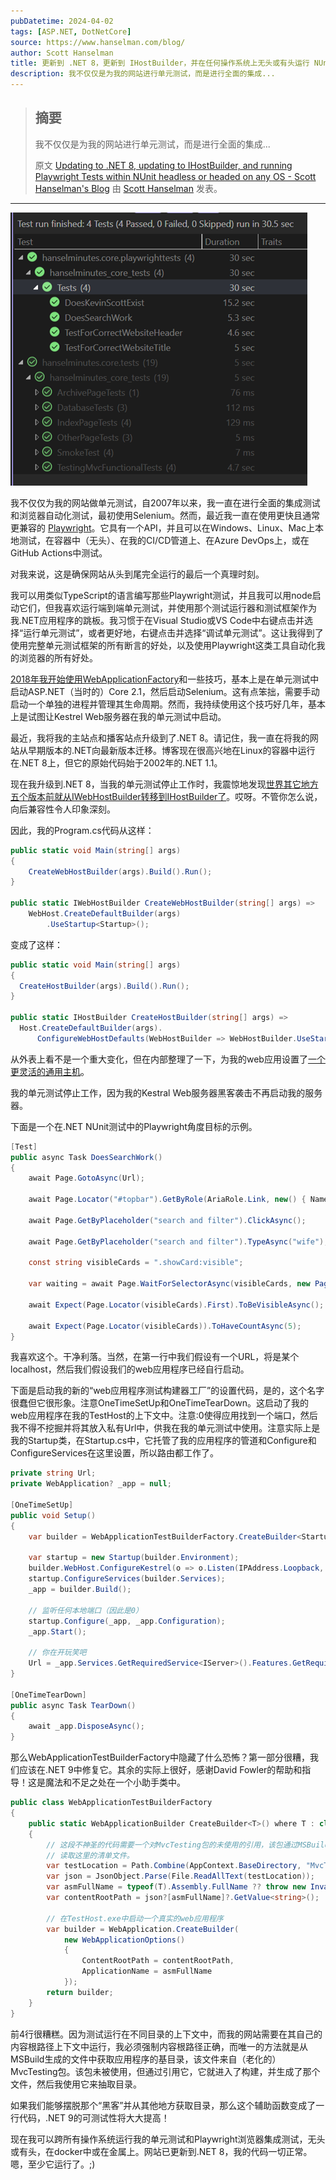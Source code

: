 ```yaml
---
pubDatetime: 2024-04-02
tags: [ASP.NET, DotNetCore]
source: https://www.hanselman.com/blog/
author: Scott Hanselman
title: 更新到 .NET 8，更新到 IHostBuilder，并在任何操作系统上无头或有头运行 NUnit 中的 Playwright 测试
description: 我不仅仅是为我的网站进行单元测试，而是进行全面的集成...
---
```


> ## 摘要
>
> 我不仅仅是为我的网站进行单元测试，而是进行全面的集成...
>
> 原文 [Updating to .NET 8, updating to IHostBuilder, and running Playwright Tests within NUnit headless or headed on any OS - Scott Hanselman's Blog](https://www.hanselman.com/blog/) 由 [Scott Hanselman](https://www.hanselman.com/) 发表。

---

![所有单元测试都通过](../../assets/79/image_8b82f0d7-a3bc-4403-96c3-9dd36fc46d1f.png "所有单元测试都通过")

我不仅仅为我的网站做单元测试，自2007年以来，我一直在进行全面的集成测试和浏览器自动化测试，最初使用Selenium。然而，最近我一直在使用更快且通常更兼容的 [Playwright](https://playwright.dev/)。它具有一个API，并且可以在Windows、Linux、Mac上本地测试，在容器中（无头）、在我的CI/CD管道上、在Azure DevOps上，或在GitHub Actions中测试。

对我来说，这是确保网站从头到尾完全运行的最后一个真理时刻。

我可以用类似TypeScript的语言编写那些Playwright测试，并且我可以用node启动它们，但我喜欢运行端到端单元测试，并使用那个测试运行器和测试框架作为我.NET应用程序的跳板。我习惯于在Visual Studio或VS Code中右键点击并选择“运行单元测试”，或者更好地，右键点击并选择“调试单元测试”。这让我得到了使用完整单元测试框架的所有断言的好处，以及使用Playwright这类工具自动化我的浏览器的所有好处。

[2018年我开始使用WebApplicationFactory](https://www.hanselman.com/blog/real-browser-integration-testing-with-selenium-standalone-chrome-and-aspnet-core-21)和一些技巧，基本上是在单元测试中启动ASP.NET（当时的）Core 2.1，然后启动Selenium。这有点笨拙，需要手动启动一个单独的进程并管理其生命周期。然而，我持续使用这个技巧好几年，基本上是试图让Kestrel Web服务器在我的单元测试中启动。

最近，我将我的主站点和播客站点升级到了.NET 8。请记住，我一直在将我的网站从早期版本的.NET向最新版本迁移。博客现在很高兴地在Linux的容器中运行在.NET 8上，但它的原始代码始于2002年的.NET 1.1。

现在我升级到.NET 8，当我的单元测试停止工作时，我震惊地发现[世界其它地方五个版本前就从IWebHostBuilder转移到IHostBuilder了](https://learn.microsoft.com/en-us/aspnet/core/migration/22-to-30?view=aspnetcore-3.1&tabs=visual-studio&WT.mc_id=-blog-scottha#hostbuilder-replaces-webhostbuilder)。哎呀。不管你怎么说，向后兼容性令人印象深刻。

因此，我的Program.cs代码从这样：

```csharp
public static void Main(string[] args)
{
    CreateWebHostBuilder(args).Build().Run();
}

public static IWebHostBuilder CreateWebHostBuilder(string[] args) =>
    WebHost.CreateDefaultBuilder(args)
        .UseStartup<Startup>();
```

变成了这样：

```csharp
public static void Main(string[] args)
{
  CreateHostBuilder(args).Build().Run();
}

public static IHostBuilder CreateHostBuilder(string[] args) =>
  Host.CreateDefaultBuilder(args).
      ConfigureWebHostDefaults(WebHostBuilder => WebHostBuilder.UseStartup<Startup>());
```

从外表上看不是一个重大变化，但在内部整理了一下，为我的web应用设置了[一个更灵活的通用主机](https://learn.microsoft.com/en-us/aspnet/core/fundamentals/host/generic-host?view=aspnetcore-3.1&WT.mc_id=-blog-scottha)。

我的单元测试停止工作，因为我的Kestral Web服务器黑客袭击不再启动我的服务器。

下面是一个在.NET NUnit测试中的Playwright角度目标的示例。

```csharp
[Test]
public async Task DoesSearchWork()
{
    await Page.GotoAsync(Url);

    await Page.Locator("#topbar").GetByRole(AriaRole.Link, new() { Name = "episodes" }).ClickAsync();

    await Page.GetByPlaceholder("search and filter").ClickAsync();

    await Page.GetByPlaceholder("search and filter").TypeAsync("wife");

    const string visibleCards = ".showCard:visible";

    var waiting = await Page.WaitForSelectorAsync(visibleCards, new PageWaitForSelectorOptions() { Timeout = 500 });

    await Expect(Page.Locator(visibleCards).First).ToBeVisibleAsync();

    await Expect(Page.Locator(visibleCards)).ToHaveCountAsync(5);
}
```

我喜欢这个。干净利落。当然，在第一行中我们假设有一个URL，将是某个localhost，然后我们假设我们的web应用程序已经自行启动。

下面是启动我的新的“web应用程序测试构建器工厂”的设置代码，是的，这个名字很蠢但它很形象。注意OneTimeSetUp和OneTimeTearDown。这启动了我的web应用程序在我的TestHost的上下文中。注意:0使得应用找到一个端口，然后我不得不挖掘并将其放入私有Url中，供我在我的单元测试中使用。注意<Startup>实际上是我的Startup类，在Startup.cs中，它托管了我的应用程序的管道和Configure和ConfigureServices在这里设置，所以路由都工作了。

```csharp
private string Url;
private WebApplication? _app = null;

[OneTimeSetUp]
public void Setup()
{
    var builder = WebApplicationTestBuilderFactory.CreateBuilder<Startup>();

    var startup = new Startup(builder.Environment);
    builder.WebHost.ConfigureKestrel(o => o.Listen(IPAddress.Loopback, 0));
    startup.ConfigureServices(builder.Services);
    _app = builder.Build();

    // 监听任何本地端口（因此是0）
    startup.Configure(_app, _app.Configuration);
    _app.Start();

    // 你在开玩笑吧
    Url = _app.Services.GetRequiredService<IServer>().Features.GetRequiredFeature<IServerAddressesFeature>().Addresses.Last();
}

[OneTimeTearDown]
public async Task TearDown()
{
    await _app.DisposeAsync();
}
```

那么WebApplicationTestBuilderFactory中隐藏了什么恐怖？第一部分很糟，我们应该在.NET 9中修复它。其余的实际上很好，感谢David Fowler的帮助和指导！这是魔法和不足之处在一个小助手类中。

```csharp
public class WebApplicationTestBuilderFactory
{
    public static WebApplicationBuilder CreateBuilder<T>() where T : class
    {
        // 这段不神圣的代码需要一个对MvcTesting包的未使用的引用，该包通过MSBuild创建
        // 读取这里的清单文件。
        var testLocation = Path.Combine(AppContext.BaseDirectory, "MvcTestingAppManifest.json");
        var json = JsonObject.Parse(File.ReadAllText(testLocation));
        var asmFullName = typeof(T).Assembly.FullName ?? throw new InvalidOperationException("Assembly Full Name is null");
        var contentRootPath = json?[asmFullName]?.GetValue<string>();

        // 在TestHost.exe中启动一个真实的web应用程序
        var builder = WebApplication.CreateBuilder(
            new WebApplicationOptions()
            {
                ContentRootPath = contentRootPath,
                ApplicationName = asmFullName
            });
        return builder;
    }
}
```

前4行很糟糕。因为测试运行在不同目录的上下文中，而我的网站需要在其自己的内容根路径上下文中运行，我必须强制内容根路径正确，而唯一的方法就是从MSBuild生成的文件中获取应用程序的基目录，该文件来自（老化的）MvcTesting包。该包未被使用，但通过引用它，它就进入了构建，并生成了那个文件，然后我使用它来抽取目录。

如果我们能够摆脱那个“黑客”并从其他地方获取目录，那么这个辅助函数变成了一行代码，.NET 9的可测试性将大大提高！

现在我可以跨所有操作系统运行我的单元测试和Playwright浏览器集成测试，无头或有头，在docker中或在金属上。网站已更新到.NET 8，我的代码一切正常。嗯，至少它运行了。;)
